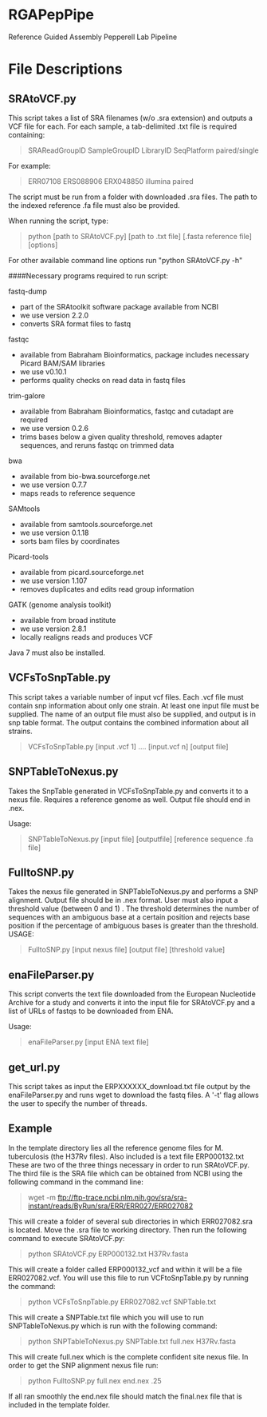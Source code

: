 RGAPepPipe
==========

Reference Guided Assembly Pepperell Lab Pipeline

File Descriptions
==================
SRAtoVCF.py
------------
This script takes a list of SRA filenames (w/o .sra extension) and outputs a VCF file for each. For each sample, a tab-delimited .txt file is required containing:

> SRAReadGroupID	SampleGroupID	LibraryID	SeqPlatform	paired/single

For example:

> ERR07108	ERS088906	ERX048850	illumina	paired

The script must be run from a folder with downloaded .sra files. The path to the indexed reference .fa file must also be provided.

When running the script, type:
> python [path to SRAtoVCF.py] [path to .txt file] [.fasta reference file] [options]

For other available command line options run "python SRAtoVCF.py -h"

####Necessary programs required to run script:

fastq-dump
  * part of the SRAtoolkit software package available from NCBI
  * we use version 2.2.0
  * converts SRA format files to fastq  

fastqc
  * available from Babraham Bioinformatics, package includes necessary Picard BAM/SAM libraries
  * we use v0.10.1
  * performs quality checks on read data in fastq files  

trim-galore
  * available from Babraham Bioinformatics, fastqc and cutadapt are required
  * we use version 0.2.6 
  * trims bases below a given quality threshold, removes adapter sequences, and reruns fastqc on trimmed data  

bwa
  * available from bio-bwa.sourceforge.net
  * we use version 0.7.7 
  * maps reads to reference sequence  

SAMtools
  * available from samtools.sourceforge.net 
  * we use version 0.1.18  
  * sorts bam files by coordinates  

Picard-tools
  * available from picard.sourceforge.net
  * we use version 1.107
  * removes duplicates and edits read group information  

GATK (genome analysis toolkit)
  * available from broad institute
  * we use version 2.8.1
  * locally realigns reads and produces VCF  

Java 7 must also be installed. 

VCFsToSnpTable.py
-----------------

This script takes a variable number of input vcf files. Each .vcf file must contain snp information about only one strain. At least one input file must be supplied. The name of an output file must also be supplied, and output is in snp table format. The output contains the combined information about all strains. 

> VCFsToSnpTable.py [input .vcf 1] .... [input.vcf n] [output file]


SNPTableToNexus.py
-----------------

Takes the SnpTable generated in VCFsToSnpTable.py and converts it to a nexus file. Requires a reference genome as well. Output file should end in .nex.   

Usage:  

> SNPTableToNexus.py [input file] [outputfile] [reference sequence .fa file]

FulltoSNP.py
------------
Takes the nexus file generated in SNPTableToNexus.py and performs a SNP alignment. Output file should be in .nex format. User must also input a threshold value (between 0 and 1) . The threshold determines the number of sequences with an ambiguous base at a certain position and rejects base position if the percentage of ambiguous bases is greater than the threshold.  
USAGE:

> FulltoSNP.py [input nexus file] [output file] [threshold value] 

enaFileParser.py
----------------
This script converts the text file downloaded from the European Nucleotide Archive for a study and converts it into the input file for SRAtoVCF.py and a list of URLs of fastqs to be downloaded from ENA.

Usage:

> enaFileParser.py [input ENA text file]

get_url.py
---------
This script takes as input the ERPXXXXXX_download.txt file output by the enaFileParser.py and runs wget to download the fastq files. A '-t' flag allows the user to specify the number of threads.

Example
--------


In the template directory lies all the reference genome files for M. tuberculosis (the H37Rv files). Also included is a text file ERP000132.txt These are two of the three things necessary in order to run SRAtoVCF.py. The third file is the SRA file which can be obtained from NCBI using the following command in the command line:

> wget -m ftp://ftp-trace.ncbi.nlm.nih.gov/sra/sra-instant/reads/ByRun/sra/ERR/ERR027/ERR027082

This will create a folder of several sub directories in which ERR027082.sra is located. Move the .sra file to working directory. Then run the following command to execute SRAtoVCF.py:

> python SRAtoVCF.py ERP000132.txt H37Rv.fasta 

This will create a folder called ERP000132_vcf and within it will be a file ERR027082.vcf. You will use this file to run VCFtoSnpTable.py by running the command:

> python VCFsToSnpTable.py ERR027082.vcf SNPTable.txt

This will create a SNPTable.txt file which you will use to run SNPTableToNexus.py which is run with the following command:

> python SNPTableToNexus.py SNPTable.txt full.nex H37Rv.fasta

This will create full.nex which is the complete confident site nexus file. In order to get the SNP alignment nexus file run:

> python FulltoSNP.py full.nex end.nex .25

If all ran smoothly the end.nex file should match the final.nex file that is included in the template folder. 

